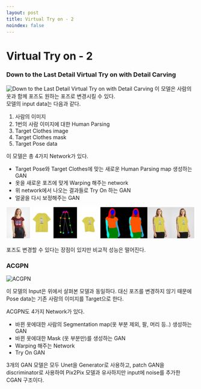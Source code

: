 ```yaml
---
layout: post
title: Virtual Try on - 2
noindex: false
---
```


# Virtual Try on - 2


### Down to  the Last Detail Virtual Try on with Detail Carving

![Down to  the Last Detail Virtual Try on with Detail Carving](https://d3i71xaburhd42.cloudfront.net/777b6b150b89ff01dd25d21403fc97f626d67492/3-Figure2-1.png)
이 모델은 사람의 옷과 함께 포즈도 원하는 포즈로 변경시킬 수 있다.                
모델의 input data는 다음과 같다.      
1. 사람의 이미지
2. 1번의 사람 이미지에 대한 Human Parsing
3. Target Clothes image 
4. Target Clothes mask
5. Target Pose data


이 모델은 총 4가지 Network가 있다.
* Target Pose와 Target Clothes에 맞는 새로운 Human Parsing map 생성하는 GAN
* 옷을 새로운 포즈에 맞게 Warping 해주는 network
* 위 network에서 나오는 결과들로 Try On 하는 GAN
* 얼굴을 다시 보정해주는 GAN

![Down](\virtualtryon\img\down1.PNG)                  

포즈도 변경할 수 있다는 장점이 있지만 비교적 성능은 떨어진다.                

### ACGPN
![ACGPN](https://www.programmersought.com/images/910/2ec74187f36cd9c255489d0fc4eea33e.JPEG)

이 모델의 Input은 위에서 살펴본 모델과 동일하다. 대신 포즈를 변경하지 않기 때문에 Pose data는 기존 사람의 이미지를 Target으로 한다.             

ACGPN도 4가지 Network가 있다.               
* 바뀐 옷에대한 사람의 Segmentation map(옷 부분 제외, 팔, 머리 등..) 생성하는 GAN
* 바뀐 옷에대한 Mask (옷 부분만)를 생성하는 GAN
* Warping 해주는 Network
* Try On GAN

3개의 GAN 모델은 모두 Unet을 Generator로 사용하고, patch GAN을 discriminator로 사용하여 Pix2Pix 모델과 유사하지만 input에 noise를 추가한 CGAN 구조이다.